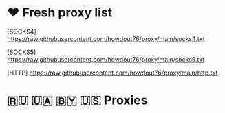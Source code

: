 # ❤ Fresh proxy list

[SOCKS4️] https://raw.githubusercontent.com/howdout76/proxy/main/socks4.txt

[SOCKS5] https://raw.githubusercontent.com/howdout76/proxy/main/socks5.txt

[HTTP] https://raw.githubusercontent.com/howdout76/proxy/main/http.txt

# 🇷🇺 🇺🇦 🇧🇾 🇺🇸 Proxies
